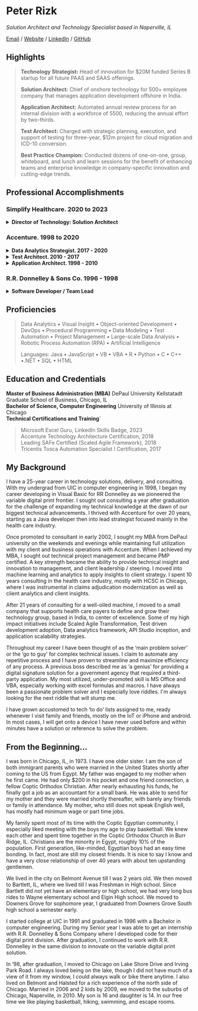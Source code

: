 # Peter Rizk
_Solution Architect and Technology Specialist based in Naperville, IL_ <br>

[Email](mailto:petegrizk@gmail.com) / [Website](https://www.peterizk.com/) / [LinkedIn](https://www.linkedin.com/in/peterizk/) / [GitHub](https://github.com/peterizk/index.md)

## Highlights

> **Technology Strategist:** Head of innovation for $20M funded Series B startup for all future PAAS and SAAS offerings. 
> 
> **Solution Architect:** Chief of onshore technology for 500+ employee company that manages application development offshore in India. 
>
> **Application Architect:** Automated annual review process for an internal division with a workforce of 5500, reducing the annual effort by two-thirds. 
> 
> **Test Architect:** Charged with strategic planning, execution, and support of testing for three-year, $12m project for cloud migration and ICD-10 conversion. 
> 
> **Best Practice Champion:** Conducted dozens of one-on-one, group, whiteboard, and lunch and learn sessions for the benefit of enhancing teams and enterprise knowledge in company-specific innovation and cutting-edge trends.

## Professional Accomplishments


### Simplify Healthcare.  2020 to 2023

<details>
  <summary>
<b>Director of Technology: Solution Architect</b>
</summary>
<p>
<ul>
<li>Installed and engineered the onshore development team to model test-driven development and DevOps best practice for application development companywide.</li>
<li>Spearheaded enterprise Scaled Agile Framework (SAFe) adoption.  Led transformation-agent responsibilities to maximize utilization and effectiveness resulting in specialized workforce and training of key skills which maximized labor effectiveness over 150%.</li>
<li>Orchestrated application scalability by defining a smarter standard application which drastically reduced client-specific customizations, allowing faster time to market and the ability to expedite new client adoption.</li>
<li>Simplified complex client integration and delivery involving multiple applications, systems, teams, and processes.</li> 
</ul>
</p>
</details>

### Accenture.  1998 to 2020

<details>
  <summary>
<b>Data Analytics Strategist.  2017 - 2020</b>
</summary>
<p>
Design and develop data analytics solutions for multiple clients, including large healthcare payers, automating data sources and insight based on years of historical data. Manage presale forecasting of cost-saving models based on Teradata and Azure data mining techniques leveraging machine learning. 
</p>

Key Achievements:
<ul>
<li>Managed presale analytics, tools, and methodology for large health payer clients by leveraging machine learning to predict sales and ROI for more than eight million members covering 2,000+ self-insured (ASO) accounts.</li>
<li>Design and manage Tableau reporting dashboards, streamlining sales proposal process from days to hours.</li>
<li>Delivered first at scale pre-sale/guided selling analytic capabilities, advancing client's sales go-to-market approach and identifying customer-specific ROI at quoting.</li>
</ul>
</details>

<details>
  <summary>
<b>Test Architect.  2010 - 2017</b>
</summary>
<p>
<ul>
<li>Coordinated development, automation, and test team efforts for Health Payer ICD10 Conversion resulting in zero critical production issues.</li>
<li>Instrumental in guiding Accenture testing framework to testing Center of Excellence.</li>
<li>Applied test first and agile test approaches across multiple projects and clients.</li>
</ul>
</p>
</details>

<details>
  <summary>
<b>Application Architect.  1998 - 2010</b>
</summary>
<p>
Defined key architecture and application solutions necessary to integrate specific requirements for multiple client projects. Acted as company liaise between corporate senior management and client business and technical leads.  Continually improve the quality of our work, the way we deliver it, and the process we employ to attain it. 
</p>
Key Projects: 
<p>
<b>Federal Financials for US Government Client</b>
As application manager, oversaw design and delivery of all project components, liaising with government personnel to determine financial solutions (such as end-of-month closing and general ledger reconciliation). Developed and implemented digital signature solution cutting processing time from days to hours.
</p>
<p>
<b>Internal Project: Annual Review Process</b>
Automated annual review process for approximately 5500 international employees, slashing costs by 90% by creating scalable employee-comparison database; reduced employees needed from ten to three. 
</p>
<p>
<b>Global Technology Leader</b>
Created Oracle application to improve sales representative productivity; used Mercury and Rational tools to create, assign, prioritize, and resolve issues. 
</p>
<p>
<b>Global Nuclear Energy Company</b>
Developed kiosk system with Java interface and bar code scanner capabilities for use in all Midwest plants, increasing daily productivity by more than 25%. Coordinated post-merger system integrations.
</p>
</details>

### R.R. Donnelley & Sons Co. 1996 - 1998

<details>
  <summary>
<b>Software Developer / Team Lead</b>
</summary>
<p>
Main software developer for the digital print department.  In charge of a junior developer, innovating with the team to deliver cutting-edge variable digital print technology with Apple development and FaceSpan. 
</p>
</details>

## Proficiencies

> Data Analytics • Visual Insight • Object-oriented Development • DevOps • Procedural Programming • Data Modeling • Test Automation • Project Management • Large-scale Data Analysis • Robotic Process Automation (RPA) • Artificial Intelligence 
>
> Languages: Java • JavaScript • VB • VBA • R • Python • C • C++ •.NET • SQL • HTML 

## Education and Credentials

**Master of Business Administration (MBA)**   DePaul University Kellstatadt Graduate School of Business, Chicago, IL<br>
**Bachelor of Science, Computer Engineering**   University of Illinois at Chicago<br>
**Technical Certifications and Training**`
> Microsoft Excel Guru, LinkedIn Skills Badge, 2023<br>
> Accenture Technology Architecture Certification, 2018<br>
> Leading SAFe Certified (Scaled Agile Framework), 2018<br>
> Tricentis Tosca Automation Specialist I Certification, 2017

## My Background

I have a 25-year career in technology solutions, delivery, and consulting.  With my undergrad from UIC in computer engineering in 1998, I began my career developing in Visual Basic for RR Donnelley as we pioneered the variable digital print frontier.  I sought out consulting a year after graduation for the challenge of expanding my technical knowledge at the dawn of our biggest technical advancements.  I thrived with Accenture for over 20 years, starting as a Java developer then into lead strategist focused mainly in the health care industry.   

Once promoted to consultant in early 2002, I sought my MBA from DePaul university on the weekends and evenings while maintaining full utilization with my client and business operations with Accenture.  When I achieved my MBA, I sought out technical project management and became PMP certified. A key strength became the ability to provide technical insight and innovation to management, and client leadership / steering. I moved into machine learning and analytics to apply insights to client strategy.  I spent 10 years consulting in the health care industry, mostly with HCSC in Chicago, where I was instrumental in claims adjudication modernization as well as client analytics and client insights. 

After 21 years of consulting for a well-oiled machine, I moved to a small company that supports health care payers to define and grow their technology group, based in India, to center of excellence.  Some of my high impact initiatives include Scaled Agile Transformation, Test driven development adoption, Data analytics framework, API Studio inception, and application scalability strategies. 

Throughout my career I have been thought of as the ‘main problem solver’ or the ‘go to guy’ for complex technical issues.  I claim to automate any repetitive process and I have proven to streamline and maximize efficiency of any process.  A previous boss described me as ‘a genius’ for providing a digital signature solution for a government agency that required a third-party application.  My most utilized, under-promoted skill is MS Office and VBA, especially working with excel formulas and macros.  I have always been a passionate problem solver and I especially love riddles.  I'm always looking for the next riddle that will stump me. 

I have grown accustomed to tech ‘to do’ lists assigned to me, ready whenever I visit family and friends, mostly on the IoT or iPhone and android.  In most cases, I will get onto a device I have never used before and within minutes have a solution or reference to solve the problem. 

## From the Beginning...

I was born in Chicago, IL, in 1973.  I have one older sister.  I am the son of both immigrant parents who were married in the United States shortly after coming to the US from Egypt.  My father was engaged to my mother when he first came.  He had only $200 in his pocket and one friend connection, a fellow Coptic Orthodox Christian.  After nearly exhausting his funds, he finally got a job as an accountant for a small bank.  He was able to send for my mother and they were married shortly thereafter, with barely any friends or family in attendance.  My mother, who still does not speak English well, has mostly had minimum wage or part time jobs.   

My family spent most of its time with the Coptic Egyptian community, I especially liked meeting with the boys my age to play basketball.  We knew each other and spent time together in the Coptic Orthodox Church in Burr Ridge, IL.  Christians are the minority in Egypt, roughly 10% of the population.  First generation, like-minded, Egyptian boys had an easy time bonding.  In fact, most are still my closest friends.  It is nice to say I know and have a very close relationship of over 40 years with about ten upstanding gentlemen. 

We lived in the city on Belmont Avenue till I was 2 years old.  We then moved to Bartlett, IL, where we lived till I was Freshman in High school.  Since Bartlett did not yet have an elementary or high school, we had very long bus rides to Wayne elementary school and Elgin High school.  We moved to Downers Grove for sophomore year, I graduated from Downers Grove South high school a semester early.   

I started college at UIC in 1991 and graduated in 1996 with a Bachelor in computer engineering.  During my Senior year I was able to get an internship with R.R. Donnelley & Sons Company where I developed code for their digital print division.  After graduation, I continued to work with R.R. Donnelley in the same division to innovate on the variable digital print solution.  

In ‘98, after graduation, I moved to Chicago on Lake Shore Drive and Irving Park Road.  I always loved being on the lake, though I did not have much of a view of it from my window, I could always walk or bike there anytime.  I also lived on Belmont and Halsted for a rich experience of the north side of Chicago.  Married in 2006 and 2 kids by 2009, we moved to the suburbs of Chicago, Naperville, in 2010.  My son is 16 and daughter is 14.  In our free time we like playing basketball, hiking, swimming, and escape rooms.   
